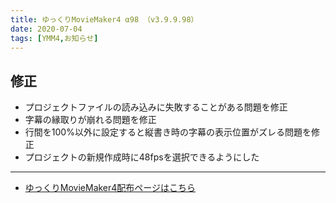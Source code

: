 ```yaml
---
title: ゆっくりMovieMaker4 α98 （v3.9.9.98）
date: 2020-07-04
tags: [YMM4,お知らせ]
---
```

## 修正
- プロジェクトファイルの読み込みに失敗することがある問題を修正
- 字幕の縁取りが崩れる問題を修正
- 行間を100%以外に設定すると縦書き時の字幕の表示位置がズレる問題を修正
- プロジェクトの新規作成時に48fpsを選択できるようにした

---

- [ゆっくりMovieMaker4配布ページはこちら](../index.md)